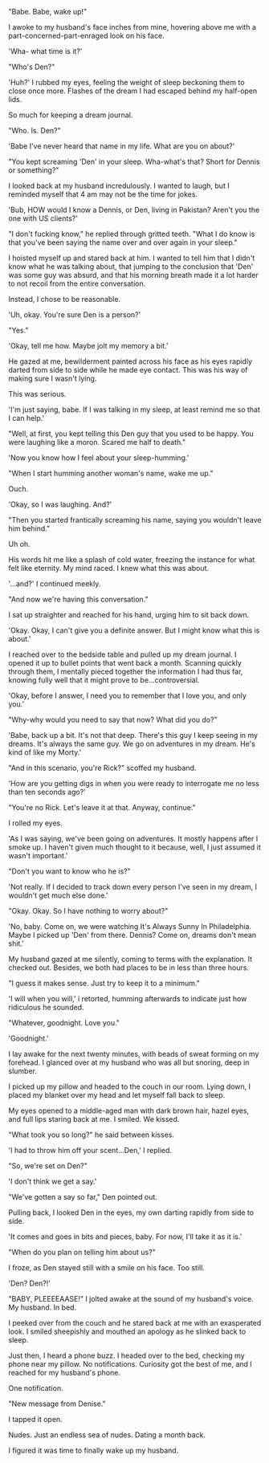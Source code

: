 "Babe. Babe, wake up!" 

I awoke to my husband's face inches from mine, hovering above me with a part-concerned-part-enraged look on his face. 

'Wha- what time is it?' 

"Who's Den?" 

'Huh?' I rubbed my eyes, feeling the weight of sleep beckoning them to close once more. Flashes of the dream I had escaped behind my half-open lids. 

So much for keeping a dream journal. 

"Who. Is. Den?" 

'Babe I've never heard that name in my life. What are you on about?' 

"You kept screaming 'Den' in your sleep. Wha-what's that? Short for Dennis or something?" 

I looked back at my husband incredulously. I wanted to laugh, but I reminded myself that 4 am may not be the time for jokes. 

'Bub, HOW would I know a Dennis, or Den, living in Pakistan? Aren't you the one with US clients?' 

"I don't fucking know," he replied through gritted teeth. "What I do know is that you've been saying the name over and over again in your sleep." 

I hoisted myself up and stared back at him. I wanted to tell him that I didn't know what he was talking about, that jumping to the conclusion that 'Den' was some guy was absurd, and that his morning breath made it a lot harder to not recoil from the entire conversation. 

Instead, I chose to be reasonable. 

'Uh, okay. You're sure Den is a person?' 

"Yes." 

'Okay, tell me how. Maybe jolt my memory a bit.' 

He gazed at me, bewilderment painted across his face as his eyes rapidly darted from side to side while he made eye contact. This was his way of making sure I wasn't lying. 

This was serious. 

'I'm just saying, babe. If I was talking in my sleep, at least remind me so that I can help.' 

"Well, at first, you kept telling this Den guy that you used to be happy. You were laughing like a moron. Scared me half to death." 

'Now you know how I feel about your sleep-humming.' 

"When I start humming another woman's name, wake me up." 

Ouch. 

'Okay, so I was laughing. And?' 

"Then you started frantically screaming his name, saying you wouldn't leave him behind." 

Uh oh. 

His words hit me like a splash of cold water, freezing the instance for what felt like eternity. My mind raced. I knew what this was about. 

'...and?' I continued meekly. 

"And now we're having this conversation." 

I sat up straighter and reached for his hand, urging him to sit back down. 

'Okay. Okay, I can't give you a definite answer. But I might know what this is about.' 

I reached over to the bedside table and pulled up my dream journal. I opened it up to bullet points that went back a month. Scanning quickly through them, I mentally pieced together the information I had thus far, knowing fully well that it might prove to be...controversial. 

'Okay, before I answer, I need you to remember that I love you, and only you.' 

"Why-why would you need to say that now? What did you do?" 

'Babe, back up a bit. It's not that deep. There's this guy I keep seeing in my dreams. It's always the same guy. We go on adventures in my dream. He's kind of like my Morty.' 

"And in this scenario, you're Rick?" scoffed my husband. 

'How are you getting digs in when you were ready to interrogate me no less than ten seconds ago?' 

"You're no Rick. Let's leave it at that. Anyway, continue." 

I rolled my eyes. 

'As I was saying, we've been going on adventures. It mostly happens after I smoke up. I haven't given much thought to it because, well, I just assumed it wasn't important.' 

"Don't you want to know who he is?" 

'Not really. If I decided to track down every person I've seen in my dream, I wouldn't get much else done.' 

"Okay. Okay. So I have nothing to worry about?" 

'No, baby. Come on, we were watching It's Always Sunny In Philadelphia. Maybe I picked up 'Den' from there. Dennis? Come on, dreams don't mean shit.' 

My husband gazed at me silently, coming to terms with the explanation. It checked out. Besides, we both had places to be in less than three hours. 

"I guess it makes sense. Just try to keep it to a minimum." 

'I will when you will,' i retorted, humming afterwards to indicate just how ridiculous he sounded. 

"Whatever, goodnight. Love you." 

'Goodnight.' 

I lay awake for the next twenty minutes, with beads of sweat forming on my forehead. I glanced over at my husband who was all but snoring, deep in slumber. 

I picked up my pillow and headed to the couch in our room. Lying down, I placed my blanket over my head and let myself fall back to sleep. 

My eyes opened to a middle-aged man with dark brown hair, hazel eyes, and full lips staring back at me. I smiled. We kissed. 

"What took you so long?" he said between kisses. 

'I had to throw him off your scent...Den,' I replied. 

"So, we're set on Den?" 

'I don't think we get a say.' 

"We've gotten a say so far," Den pointed out. 

Pulling back, I looked Den in the eyes, my own darting rapidly from side to side. 

'It comes and goes in bits and pieces, baby. For now, I'll take it as it is.' 

"When do you plan on telling him about us?" 

I froze, as Den stayed still with a smile on his face. Too still. 

'Den? Den?!' 

"BABY, PLEEEEAASE!" I jolted awake at the sound of my husband's voice. My husband. In bed. 

I peeked over from the couch and he stared back at me with an exasperated look. I smiled sheepishly and mouthed an apology as he slinked back to sleep. 

Just then, I heard a phone buzz. I headed over to the bed, checking my phone near my pillow. No notifications. Curiosity got the best of me, and I reached for my husband's phone. 

One notification. 

"New message from Denise." 

I tapped it open. 

Nudes. Just an endless sea of nudes. Dating a month back. 

I figured it was time to finally wake up my husband.